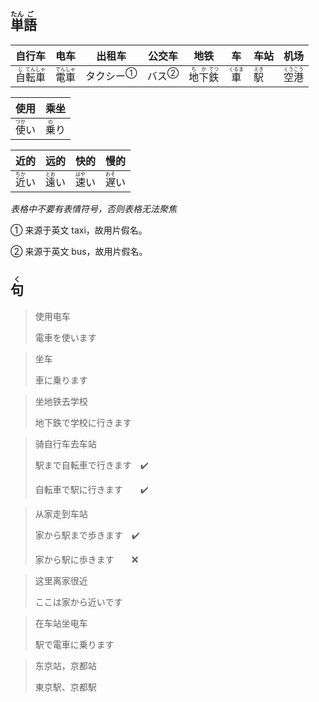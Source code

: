 ## <ruby>単<rt>たん</rt>語<rt>ご</rt></ruby>

| 自行车                                              | 电车                                    | 出租车                     | 公交车                   | 地铁                                              | 车                          | 车站                        | 机场                                    |
| ------------------------------------------------ | ------------------------------------- | ----------------------- | --------------------- | ----------------------------------------------- | -------------------------- | ------------------------- | ------------------------------------- |
| <ruby>自<rt>じ</rt>転<rt>てん</rt>車<rt>しゃ</rt></ruby> | <ruby>電<rt>でん</rt>車<rt>しゃ</rt></ruby> | <a>タクシー</a><sup>①</sup> | <a>バス</a><sup>②</sup> | <ruby>地<rt>ち</rt>下<rt>か</rt>鉄<rt>てつ</rt></ruby> | <ruby>車<rt>くるま</rt></ruby> | <ruby>駅<rt>えき</rt></ruby> | <ruby>空<rt>くう</rt>港<rt>こう</rt></ruby> |

| 使用                         | 乘坐                        |
| -------------------------- | ------------------------- |
| <ruby>使<rt>つか</rt>い</ruby> | <ruby>乗<rt>の</rt>り</ruby> |

| 近的                         | 远的                         | 快的                         | 慢的                         |
| -------------------------- | -------------------------- | -------------------------- | -------------------------- |
| <ruby>近<rt>ちか</rt>い</ruby> | <ruby>遠<rt>とお</rt>い</ruby> | <ruby>速<rt>はや</rt>い</ruby> | <ruby>遅<rt>おそ</rt>い</ruby> |

*表格中不要有表情符号，否则表格无法聚焦*

① 来源于英文 taxi，故用片假名。

② 来源于英文 bus，故用片假名。

## <ruby>句<rt>く</rt></ruby>

> 使用电车
> 
> 電車を使います

> 坐车
> 
> 車に乗ります

> 坐地铁去学校
> 
> 地下鉄で学校に行きます

> 骑自行车去车站
> 
> 駅まで自転車で行きます　✔️
> 
> 自転車で駅に行きます　　✔️

> 从家走到车站
> 
> 家から駅まで歩きます　✔️
> 
> 家から駅に歩きます　　❌

> 这里离家很近
> 
> ここは家から近いです

> 在车站坐电车
> 
> 駅で電車に乗ります

> 东京站，京都站
> 
> 東京駅、京都駅
